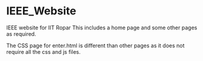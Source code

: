# IEEE_Website
IEEE website for IIT Ropar
This includes a home page and some other pages as required.

The CSS page for enter.html is different than other pages as it does not require all the css and js files.